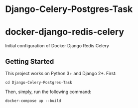 # Django-Celery-Postgres-Task

# docker-django-redis-celery
Initial configuration of Docker Django Redis Celery

## Getting Started
This project works on Python 3+ and Django 2+.
First:
```
cd Django-Celery-Postgres-Task 
```

Then, simply, run the following command:
```
docker-compose up --build
```
